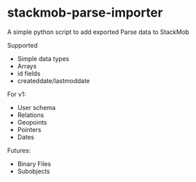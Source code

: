 stackmob-parse-importer
============

A simple python script to add exported Parse data to StackMob

Supported
* Simple data types
* Arrays
* id fields
* createddate/lastmoddate

For v1:
* User schema
* Relations
* Geopoints
* Pointers
* Dates

Futures:
* Binary Files
* Subobjects
